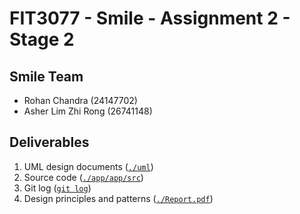 # FIT3077 - Smile - Assignment 2 - Stage 2

## Smile Team
- Rohan Chandra (24147702)
- Asher Lim Zhi Rong (26741148)

## Deliverables
1. UML design documents ([`./uml`](https://git.infotech.monash.edu/fit3077-s1-2019/Smile/project/tree/master/uml))
2. Source code ([`./app/app/src`](https://git.infotech.monash.edu/fit3077-s1-2019/Smile/project/tree/master/app/app/src/))
3. Git log ([`git log`](https://git.infotech.monash.edu/fit3077-s1-2019/Smile/project/commits/master))
4. Design principles and patterns ([`./Report.pdf`](https://git.infotech.monash.edu/fit3077-s1-2019/Smile/project/blob/master/Report.pdf))